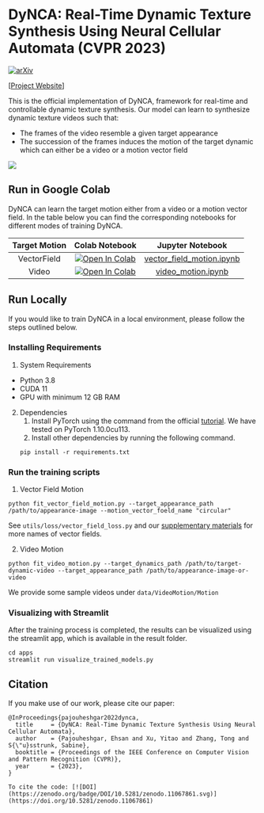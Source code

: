 # DyNCA: Real-Time Dynamic Texture Synthesis Using Neural Cellular Automata (CVPR 2023)

[![arXiv](https://img.shields.io/badge/arXiv-2211.11417-b31b1b.svg)](https://arxiv.org/abs/2211.11417)

[[Project Website](https://dynca.github.io/)]

This is the official implementation of DyNCA, framework for real-time and controllable dynamic texture synthesis. Our
model can learn to synthesize dynamic texture videos such that:

* The frames of the video resemble a given target appearance
* The succession of the frames induces the motion of the target dynamic which can either be a video or a motion vector
  field

![](data/repo_images/teaser.png)

[comment]: <> (Starting from a seed state, DyNCA iteratively updates it, generating an image sequence. We extract images from this)

[comment]: <> (sequence and compare them with an appearance target as well as a motion target to obtain the DyNCA training objectives.)

[comment]: <> (After training, DyNCA can adapt to seeds of different height and width, and synthesize videos with arbitrary length.)

[comment]: <> (Sequentially applying DyNCA updates on the seed synthesizes dynamic texture videos in real-time.)

## Run in Google Colab

DyNCA can learn the target motion either from a video or a motion vector field. In the table below you can find the
corresponding notebooks for different modes of training DyNCA.

| **Target Motion** | **Colab Notebook** | **Jupyter Notebook** |
|:-----------------:|:------------------:|:--------------------:|
| VectorField | [![Open In Colab](https://colab.research.google.com/assets/colab-badge.svg)](https://colab.research.google.com/github/IVRL/DyNCA/blob/main/notebooks/vector_field_motion_colab.ipynb) | [vector_field_motion.ipynb](notebooks/vector_field_motion.ipynb) |
|  Video | [![Open In Colab](https://colab.research.google.com/assets/colab-badge.svg)](https://colab.research.google.com/github/IVRL/DyNCA/blob/main/notebooks/video_motion_colab.ipynb)                   |           [video_motion.ipynb](notebooks/video_motion.ipynb)            |


## Run Locally

If you would like to train DyNCA in a local environment, please follow the steps outlined below.

### Installing Requirements

1. System Requirements
- Python 3.8
- CUDA 11
- GPU with minimum 12 GB RAM
2. Dependencies
    1. Install PyTorch using the command from the official [tutorial](https://pytorch.org/get-started/previous-versions/#linux-and-windows-12). We have tested on PyTorch 1.10.0cu113.  
    2. Install other dependencies by running the following command.
    ```
    pip install -r requirements.txt
    ```

### Run the training scripts
1. Vector Field Motion
```
python fit_vector_field_motion.py --target_appearance_path /path/to/appearance-image --motion_vector_foeld_name "circular"
```
See ```utils/loss/vector_field_loss.py``` and our [supplementary materials](https://dynca.github.io/supplementary/) for more names of vector fields. 

2. Video Motion
```
python fit_video_motion.py --target_dynamics_path /path/to/target-dynamic-video --target_appearance_path /path/to/appearance-image-or-video
```
We provide some sample videos under ```data/VideoMotion/Motion```

### Visualizing with Streamlit
After the training process is completed, the results can be visualized using the streamlit app, which is available in the result folder.
```
cd apps
streamlit run visualize_trained_models.py
```

## Citation

If you make use of our work, please cite our paper:

```
@InProceedings{pajouheshgar2022dynca,
  title     = {DyNCA: Real-Time Dynamic Texture Synthesis Using Neural Cellular Automata},
  author    = {Pajouheshgar, Ehsan and Xu, Yitao and Zhang, Tong and S{\"u}sstrunk, Sabine},
  booktitle = {Proceedings of the IEEE Conference on Computer Vision and Pattern Recognition (CVPR)},
  year      = {2023},
}

To cite the code: [![DOI](https://zenodo.org/badge/DOI/10.5281/zenodo.11067861.svg)](https://doi.org/10.5281/zenodo.11067861)

```
